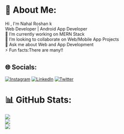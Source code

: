 # 💫 About Me:
Hi , I'm Nahal Roshan k<br>Web Developer | Android App Developer<br>🔭 I’m currently working on MERN Stack<br>👯 I’m looking to collaborate on Web/Mobile App Projects<br>💬 Ask me about Web and App Development<br>⚡ Fun facts:There are many!!


## 🌐 Socials:
[![Instagram](https://img.shields.io/badge/Instagram-%23E4405F.svg?logo=Instagram&logoColor=white)](https://instagram.com/nahalroshann) [![LinkedIn](https://img.shields.io/badge/LinkedIn-%230077B5.svg?logo=linkedin&logoColor=white)](https://linkedin.com/in/nahalroshan) [![Twitter](https://img.shields.io/badge/Twitter-%231DA1F2.svg?logo=Twitter&logoColor=white)](https://twitter.com/nahalroshan5) 


# 📊 GitHub Stats:
![](https://github-readme-stats.vercel.app/api?username=nahalroshan&theme=dark&hide_border=false&include_all_commits=false&count_private=false)<br/>
![](https://github-readme-streak-stats.herokuapp.com/?user=nahalroshan&theme=dark&hide_border=false)<br/>
![](https://github-readme-stats.vercel.app/api/top-langs/?username=nahalroshan&theme=dark&hide_border=false&include_all_commits=false&count_private=false&layout=compact)




<!-- Proudly created with GPRM ( https://gprm.itsvg.in ) -->
